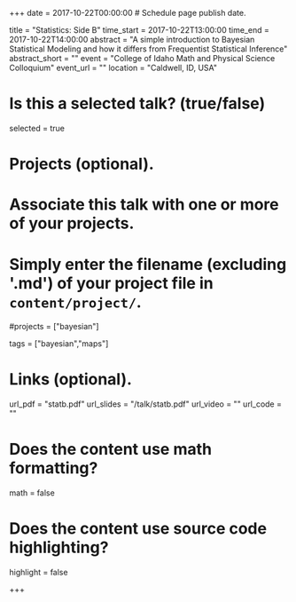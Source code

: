 +++
date = 2017-10-22T00:00:00  # Schedule page publish date.

title = "Statistics: Side B"
time_start = 2017-10-22T13:00:00
time_end = 2017-10-22T14:00:00
abstract = "A simple introduction to Bayesian Statistical Modeling and how it differs from Frequentist Statistical Inference"
abstract_short = ""
event = "College of Idaho Math and Physical Science Colloquium"
event_url = ""
location = "Caldwell, ID, USA"

# Is this a selected talk? (true/false)
selected = true

# Projects (optional).
#   Associate this talk with one or more of your projects.
#   Simply enter the filename (excluding '.md') of your project file in `content/project/`.
#projects = ["bayesian"]

tags = ["bayesian","maps"]
# Links (optional).
url_pdf = "statb.pdf"
url_slides = "/talk/statb.pdf"
url_video = ""
url_code = ""

# Does the content use math formatting?
math = false

# Does the content use source code highlighting?
highlight = false

+++

